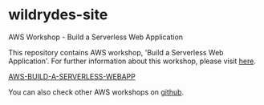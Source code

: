 # wildrydes-site

AWS Workshop - Build a Serverless Web Application

This repository contains AWS workshop, 'Build a Serverless Web Application'. For further information about this workshop, please visit [here](https://awstip.com/cloud-a-simple-way-to-build-a-serverless-web-application-on-aws-1-1efdeb6374c4).

[AWS-BUILD-A-SERVERLESS-WEBAPP](https://aws.amazon.com/getting-started/hands-on/build-serverless-web-app-lambda-apigateway-s3-dynamodb-cognito/)

You can also check other AWS workshops on [github](https://github.com/aws-samples/aws-serverless-workshops).

